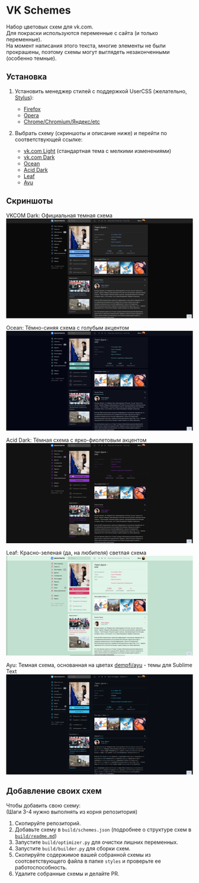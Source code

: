# VK Schemes

Набор цветовых схем для vk.com.    
Для покраски используются переменные с сайта (и только переменные).    
На момент написания этого текста, многие элементы не были прокрашены, поэтому схемы могут выглядеть незаконченными (особенно темные).    

## Установка

1. Установить менеджер стилей с поддержкой UserCSS (желательно, [Stylus](https://github.com/openstyles/stylus/)):
    - [Firefox](https://addons.mozilla.org/firefox/addon/styl-us/)
    - [Opera](https://addons.opera.com/extensions/details/stylus/)
    - [Chrome/Chromium/Яндекс/etc](https://chrome.google.com/webstore/detail/stylus/clngdbkpkpeebahjckkjfobafhncgmne)

2. Выбрать схему (скриншоты и описание ниже) и перейти по соответствующей ссылке:
    - [vk.com Light](https://github.com/evtn/vk-schemes/raw/build-stable/vk-default-scheme.user.css) (стандартная тема с мелкими изменениями)
    - [vk.com Dark](https://github.com/evtn/vk-schemes/raw/build-stable/vk-dark-scheme.user.css)
    - [Ocean](https://github.com/evtn/vk-schemes/raw/build-stable/vk-ocean-scheme.user.css)
    - [Acid Dark](https://github.com/evtn/vk-schemes/raw/build-stable/vk-acid_dark-scheme.user.css)
    - [Leaf](https://github.com/evtn/vk-schemes/raw/build-stable/vk-leaf-scheme.user.css)
    - [Ayu](https://github.com/evtn/vk-schemes/raw/build-stable/vk-ayu-scheme.user.css)

## Скриншоты

VKCOM Dark: Официальная темная схема    
![vk.com Dark](images/vkcomdark.png)    

Ocean: Тёмно-синяя схема с голубым акцентом    
![Ocean](images/ocean.png)    

Acid Dark: Тёмная схема с ярко-фиолетовым акцентом
![Acid Dark](images/acid.png)    

Leaf: Красно-зеленая (да, на любителя) светлая схема    
![Leaf](images/leaf.png)    

Ayu: Темная схема, основанная на цветах [dempfi/ayu](https://github.com/dempfi/ayu) - темы для Sublime Text    
![Ayu](images/ayu.png)    


## Добавление своих схем

Чтобы добавить свою схему:    
(Шаги 3-4 нужно выполнять из корня репозитория)    

1. Скопируйте репозиторий.    
2. Добавьте схему в `build/schemes.json` (подробнее о структуре схем в [`build/readme.md`](build/readme.md))    
3. Запустите `build/optimizer.py` для очистки лишних переменных.    
4. Запустите `build/builder.py` для сборки схем.    
5. Скопируйте содержимое вашей собранной схемы из соотсветствующего файла в папке `styles` и проверьте ее работоспособность.    
6. Удалите собранные схемы и делайте PR.    